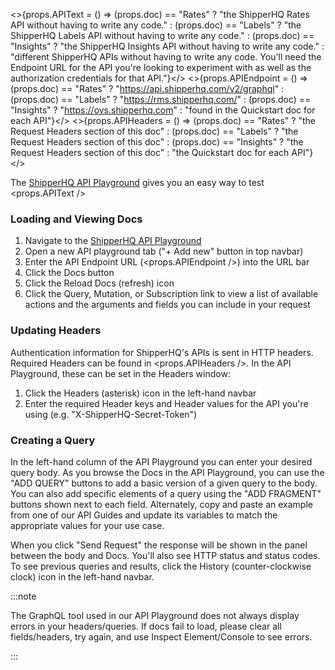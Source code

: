 [//]: # (This is a file included in other files: All Quickstart docs contain this file)
[//]: # (IMPORTANT: Headers in Docusaurus transclusions are not added to the right-hand navbar. When included in a doc, this file should be preceded by a relevant header )

<>{props.APIText = () => (props.doc) == "Rates" ? "the ShipperHQ Rates API without having to write any code." : (props.doc) == "Labels" ? "the ShipperHQ Labels API without having to write any code." : (props.doc) == "Insights" ? "the ShipperHQ Insights API without having to write any code." : "different ShipperHQ APIs without having to write any code. You'll need the Endpoint URL for the API you're looking to experiment with as well as the authorization credentials for that API."}</>
<>{props.APIEndpoint = () => (props.doc) == "Rates" ? "https://api.shipperhq.com/v2/graphql" : (props.doc) == "Labels" ? "https://rms.shipperhq.com/" : (props.doc) == "Insights" ? "https://ovs.shipperhq.com" : "found in the Quickstart doc for each API"}</>
<>{props.APIHeaders = () => (props.doc) == "Rates" ? "the Request Headers section of this doc" : (props.doc) == "Labels" ? "the Request Headers section of this doc" : (props.doc) == "Insights" ? "the Request Headers section of this doc" : "the Quickstart doc for each API"}</>

The [ShipperHQ API Playground](https://graphiql.shipperhq.com) gives you an easy way to test <props.APIText />

### Loading and Viewing Docs
1. Navigate to the [ShipperHQ API Playground](https://graphiql.shipperhq.com)
2. Open a new API playground tab ("+ Add new" button in top navbar)
3. Enter the API Endpoint URL (<props.APIEndpoint />) into the URL bar
4. Click the Docs button
5. Click the Reload Docs (refresh) icon
6. Click the Query, Mutation, or Subscription link to view a list of available actions and the arguments and fields you can include in your request

### Updating Headers

Authentication information for ShipperHQ's APIs is sent in HTTP headers. Required Headers can be found in <props.APIHeaders />. In the API Playground, these can be set in the Headers window:
1. Click the Headers (asterisk) icon in the left-hand navbar
2. Enter the required Header keys and Header values for the API you're using (e.g. "X-ShipperHQ-Secret-Token")

### Creating a Query

In the left-hand column of the API Playground you can enter your desired query body. As you browse the Docs in the API Playground, you can use the "ADD QUERY" buttons to add a basic version of a given query to the body. You can also add specific elements of a query using the "ADD FRAGMENT" buttons shown next to each field. Alternately, copy and paste an example from one of our API Guides and update its variables to match the appropriate values for your use case.

When you click "Send Request" the response will be shown in the panel between the body and Docs. You'll also see HTTP status and status codes. To see previous queries and results, click the History (counter-clockwise clock) icon in the left-hand navbar.

:::note

The GraphQL tool used in our API Playground does not always display errors in your headers/queries. If docs fail to load, please clear all fields/headers, try again, and use Inspect Element/Console to see errors.

:::

